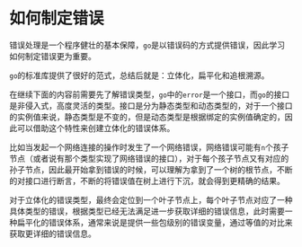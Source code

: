 # 如何制定错误

错误处理是一个程序健壮的基本保障，`go`是以错误码的方式提供错误，因此学习如何制定错误更为重要。

`go`的标准库提供了很好的范式，总结后就是：立体化，扁平化和追根溯源。

在继续下面的内容前需要先了解错误类型，`go`中的`error`是一个接口，而`go`的接口是非侵入式，高度灵活的类型。接口是分为静态类型和动态类型的，对于一个接口的实例值来说，静态类型是不变的，但是动态类型是根据绑定的实例值确定的，因此可以借助这个特性来创建立体化的错误体系。

比如当发起一个网络连接的操作时发生了一个网络错误，网络错误可能有`n`个孩子节点（或者说有那个类型实现了网络错误的接口），对于每个孩子节点又有对应的孙子节点，因此最开始拿到错误的时候，可以理解为拿到了一个树的根节点，不断的对接口进行断言，不断的将错误值在树上进行下沉，就会得到更精确的结果。

对于立体化的错误类型，最终会定位到一个叶子节点上，每个叶子节点对应了一种具体类型的错误，根据类型已经无法满足进一步获取详细的错误信息，此时需要一种扁平化的错误体系，通常来说是提供一些包级别的错误变量，通过等值的对比来获取更详细的错误信息。

